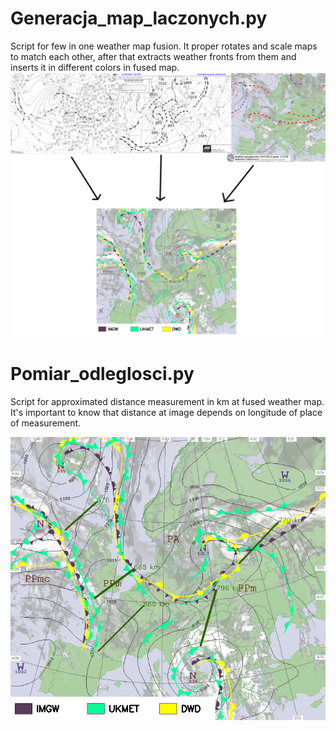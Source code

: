 # Generacja_map_laczonych.py
Script for few in one weather map fusion. It proper rotates and scale maps to match each other, after that extracts weather fronts from them and inserts it in different colors in fused map.
![Image](Prezentacja/Laczenie.png)
# Pomiar_odleglosci.py
Script for approximated distance measurement in km at fused weather map. It's important to know that distance at image depends on longitude of place of measurement.

![Image](Prezentacja/Pomiar_odleglosci.png)
